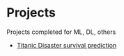 # Projects

Projects completed for ML, DL, others

+ [Titanic Disaster survival prediction](TitanicDisaster)